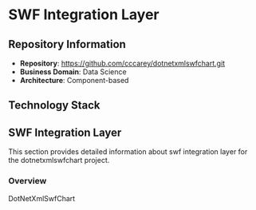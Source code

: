# SWF Integration Layer

## Repository Information

- **Repository**: https://github.com/cccarey/dotnetxmlswfchart.git
- **Business Domain**: Data Science
- **Architecture**: Component-based

## Technology Stack

## SWF Integration Layer

This section provides detailed information about swf integration layer for the dotnetxmlswfchart project.

### Overview

DotNetXmlSwfChart


